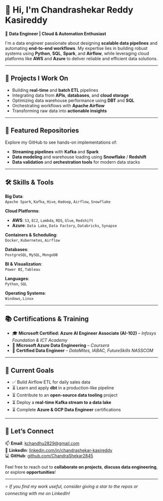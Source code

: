 # 👋 Hi, I'm Chandrashekar Reddy Kasireddy

🚀 **Data Engineer | Cloud & Automation Enthusiast**

I'm a data engineer passionate about designing **scalable data pipelines** and automating **end-to-end workflows**. My expertise lies in building robust systems using **Python**, **SQL**, **Spark**, and **Airflow**, while leveraging cloud platforms like **AWS** and **Azure** to deliver reliable and efficient data solutions.

---

## 🔧 Projects I Work On
- Building **real-time** and **batch ETL** pipelines  
- Integrating data from **APIs**, **databases**, and **cloud storage**  
- Optimizing data warehouse performance using **DBT** and **SQL**  
- Orchestrating workflows with **Apache Airflow**  
- Transforming raw data into **actionable insights**  

---

## 📂 Featured Repositories
Explore my GitHub to see hands-on implementations of:
- **Streaming pipelines** with **Kafka** and **Spark**
- **Data modeling** and warehouse loading using **Snowflake** / **Redshift**
- **Data validation** and **orchestration tools** for modern data stacks

---

## 🛠️ Skills & Tools

**Big Data**:  
`Apache Spark`, `Kafka`, `Hive`, `Hadoop`, `Airflow`, `Snowflake`  

**Cloud Platforms**:  
- **AWS**: `S3`, `EC2`, `Lambda`, `RDS`, `Glue`, `Redshift`  
- **Azure**: `Data Lake`, `Data Factory`, `Databricks`, `Synapse`

**Containers & Scheduling**:  
`Docker`, `Kubernetes`, `Airflow`

**Databases**:  
`PostgreSQL`, `MySQL`, `MongoDB`

**BI & Visualization**:  
`Power BI`, `Tableau`

**Languages**:  
`Python`, `SQL`

**Operating Systems**:  
`Windows`, `Linux`

---

## 📚 Certifications & Training

- 🎓 **Microsoft Certified: Azure AI Engineer Associate (AI-102)** – *Infosys Foundation & ICT Academy*  
- 🧠 **Microsoft Azure Data Engineering** – *Coursera*  
- 🧪 **Certified Data Engineer** – *DataMites, IABAC, FutureSkills NASSCOM*  

---

## 🎯 Current Goals

- ✅ Build Airflow ETL for daily sales data  
- ⏳ Learn and apply **dbt** in a production-like pipeline  
- ⏳ Contribute to an **open-source data tooling** project  
- ⏳ Deploy a **real-time Kafka stream to a data lake**  
- ⏳ Complete **Azure & GCP Data Engineer** certifications  

---

## 🤝 Let’s Connect

📫 **Email**: [kchandhu2829@gmail.com](mailto:kchandhu2829@gmail.com)  
🔗 **LinkedIn**: [linkedin.com/in/chandrashekar-kasireddy](https://www.linkedin.com/in/chandrashekar-kasireddy)  
💻 **GitHub**: [github.com/ChandraShekar2845](https://github.com/ChandraShekar2845)  

Feel free to reach out to **collaborate on projects**, **discuss data engineering**, or explore **opportunities**!

---

⭐ *If you find my work useful, consider giving a star to the repos or connecting with me on LinkedIn!*
